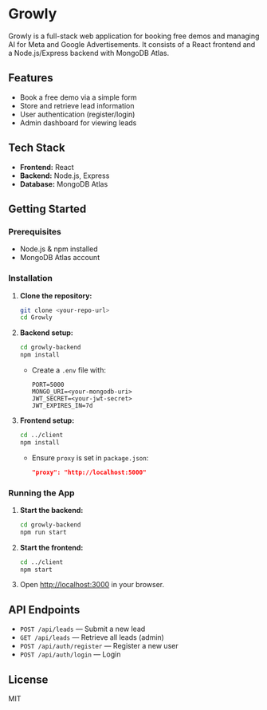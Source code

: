 # Growly

Growly is a full-stack web application for booking free demos and managing AI for Meta and Google Advertisements. It consists of a React frontend and a Node.js/Express backend with MongoDB Atlas.

## Features

- Book a free demo via a simple form
- Store and retrieve lead information
- User authentication (register/login)
- Admin dashboard for viewing leads

## Tech Stack

- **Frontend:** React
- **Backend:** Node.js, Express
- **Database:** MongoDB Atlas

## Getting Started

### Prerequisites

- Node.js & npm installed
- MongoDB Atlas account

### Installation

1. **Clone the repository:**
   ```sh
   git clone <your-repo-url>
   cd Growly
   ```

2. **Backend setup:**
   ```sh
   cd growly-backend
   npm install
   ```
   - Create a `.env` file with:
     ```
     PORT=5000
     MONGO_URI=<your-mongodb-uri>
     JWT_SECRET=<your-jwt-secret>
     JWT_EXPIRES_IN=7d
     ```

3. **Frontend setup:**
   ```sh
   cd ../client
   npm install
   ```
   - Ensure `proxy` is set in `package.json`:
     ```json
     "proxy": "http://localhost:5000"
     ```

### Running the App

1. **Start the backend:**
   ```sh
   cd growly-backend
   npm run start
   ```

2. **Start the frontend:**
   ```sh
   cd ../client
   npm start
   ```

3. Open [http://localhost:3000](http://localhost:3000) in your browser.

## API Endpoints

- `POST /api/leads` — Submit a new lead
- `GET /api/leads` — Retrieve all leads (admin)
- `POST /api/auth/register` — Register a new user
- `POST /api/auth/login` — Login

## License

MIT